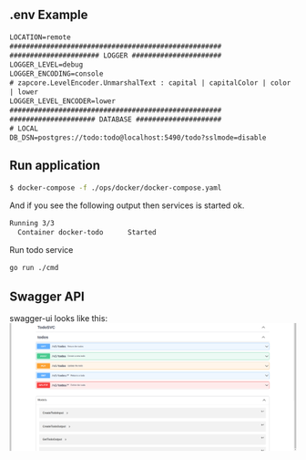 ## .env Example

```dotenv
LOCATION=remote
####################################################
###################### LOGGER ######################
LOGGER_LEVEL=debug
LOGGER_ENCODING=console
# zapcore.LevelEncoder.UnmarshalText : capital | capitalColor | color | lower
LOGGER_LEVEL_ENCODER=lower
####################################################
##################### DATABASE #####################
# LOCAL
DB_DSN=postgres://todo:todo@localhost:5490/todo?sslmode=disable
```

## Run application

```bash
$ docker-compose -f ./ops/docker/docker-compose.yaml
```

And if you see the following output then services is started ok.
```bash
Running 3/3
  Container docker-todo      Started                                                                                                                6.3s
```

Run todo service
```bash
go run ./cmd
```

## Swagger API

swagger-ui looks like this:
![Demo-Api](swagger-ui.png)